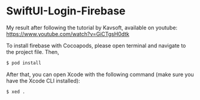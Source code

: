 # SwiftUI-Login-Firebase
My result after following the tutorial by Kavsoft, available on youtube: https://www.youtube.com/watch?v=GiCTgsH0dtk

To install firebase with Cocoapods, please open terminal and navigate to the project file. Then,

```bash
$ pod install
```

After that, you can open Xcode with the following command (make sure you have the Xcode CLI installed):

```bash
$ xed .
```
